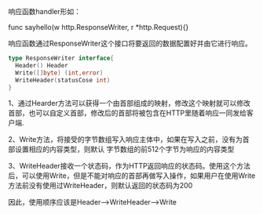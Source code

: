 响应函数handler形如：

func sayhello(w http.ResponseWriter, r *http.Request){}

响应函数通过ResponseWriter这个接口将要返回的数据配置好并由它进行响应。



```go
type ResponseWriter interface{
  Header() Header
  Write([]byte) (int,error)
  WriteHeader(statusCose int)
}
```

1、通过Hearder方法可以获得一个由首部组成的映射，修改这个映射就可以修改首部，也可以自定义首部，修改后的首部将被包含在HTTP里随着响应一同发给客户端.

2、Write方法，将接受的字节数组写入响应主体中，如果在写入之前，没有为首部设置相应的内容类型，则默认 字节数组的前512个字节为响应的内容类型

3、WriteHeader接收一个状态码，作为HTTP返回响应的状态码。使用这个方法后，可以使用Write，但是不能对响应的首部再做写入操作，如果用户在使用Write方法前没有使用过WriteHeader，则默认返回的状态码为200

因此，使用顺序应该是Header-->WriteHeader-->Write

